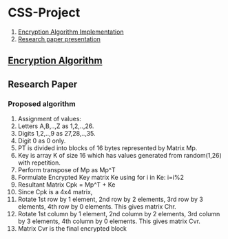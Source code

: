 # CSS-Project
1. [Encryption Algorithm Implementation]()
2. [Research paper presentation]()

## [Encryption Algorithm]()

## Research Paper

### Proposed algorithm

1. Assignment of values:
  1. Letters A,B,..,Z as 1,2,..,26.
  2. Digits 1,2,..,9 as 27,28,..,35.
  3. Digit 0 as 0 only.
2. PT is divided into blocks of 16 bytes represented by Matrix Mp.
3. Key is array K of size 16 which has values generated from random(1,26) with repetition.
4. Perform transpose of Mp as Mp^T
5. Formulate Encrypted Key matrix Ke using for i in Ke: i=i%2
6. Resultant Matrix Cpk = Mp^T + Ke
7. Since Cpk is a 4x4 matrix,
  1. Rotate 1st row by 1 element, 2nd row by 2 elements, 3rd row by 3 elements, 4th row by 0 elements. This gives matrix Chr.
  2. Rotate 1st column by 1 element, 2nd column by 2 elements, 3rd column by 3 elements, 4th column by 0 elements. This gives matrix Cvr.
8. Matrix Cvr is the final encrypted block

